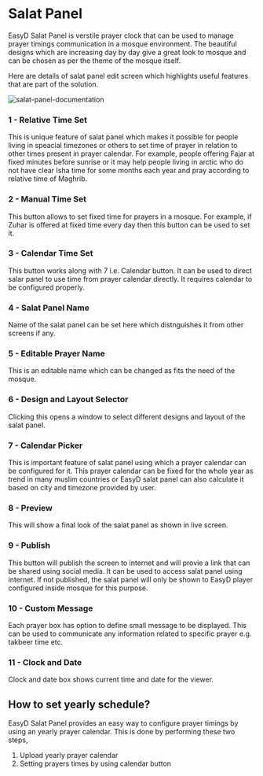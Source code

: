 # Salat Panel 
EasyD Salat Panel is verstile prayer clock that can be used to manage prayer timings communication in a mosque environment. The beautiful designs which are increasing day by day give a great look to mosque and can be chosen as per the theme of the mosque itself. 

Here are details of salat panel edit screen which highlights useful features that are part of the solution.

![salat-panel-documentation](https://user-images.githubusercontent.com/52357831/188735792-5c9d6e7f-3b20-4d1e-a1a0-5e41ab4941b3.png)

### 1 - Relative Time Set
This is unique feature of salat panel which makes it possible for people living in speacial timezones or others to set time of prayer in relation to other times present in prayer calendar. For example, people offering Fajar at fixed minutes before sunrise or it may help people living in arctic who do not have clear Isha time for some months each year and pray according to relative time of Maghrib.

### 2 - Manual Time Set
This button allows to set fixed time for prayers in a mosque. For example, if Zuhar is offered at fixed time every day then this button can be used to set it. 

### 3 - Calendar Time Set
This button works along with 7 i.e. Calendar button. It can be used to direct salar panel to use time from prayer calendar directly. It requires calendar to be configured properly.

### 4 - Salat Panel Name
Name of the salat panel can be set here which distnguishes it from other screens if any.

### 5 - Editable Prayer Name
This is an editable name which can be changed as fits the need of the mosque.

### 6 - Design and Layout Selector
Clicking this opens a window to select different designs and layout of the salat panel.

### 7 - Calendar Picker
This is important feature of salat panel using which a prayer calendar can be configured for it. This prayer calendar can be fixed for the whole year as trend in many muslim countries or EasyD salat panel can also calculate it based on city and timezone provided by user. 

### 8 - Preview
This will show a final look of the salat panel as shown in live screen.

### 9 - Publish
This button will publish the screen to internet and will provie a link that can be shared using social media. It can be used to access salat panel using internet. If not published, the salat panel will only be shown to EasyD player configured inside mosque for this purpose.

### 10 - Custom Message
Each prayer box has option to define small message to be displayed. This can be used to communicate any information related to specific prayer e.g. takbeer time etc.

### 11 - Clock and Date
Clock and date box shows current time and date for the viewer.

## How to set yearly schedule?
EasyD Salat Panel provides an easy way to configure prayer timings by using an yearly prayer calendar. This is done by performing these two steps,
1. Upload yearly prayer calendar 
2. Setting prayers times by using calendar button
